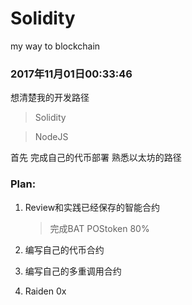 # Solidity
my way to blockchain


### 2017年11月01日00:33:46

想清楚我的开发路径

> Solidity 

> NodeJS

首先 完成自己的代币部署
熟悉以太坊的路径

### Plan:

1. Review和实践已经保存的智能合约

    > 完成BAT
    > POStoken 80%

2. 编写自己的代币合约
3. 编写自己的多重调用合约
4. Raiden 0x